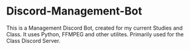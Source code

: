 # Discord-Management-Bot
This is a Management Discord Bot, created for my current Studies and Class. 
It uses Python, FFMPEG and other utilites. 
Primarily used for the Class Discord Server.
